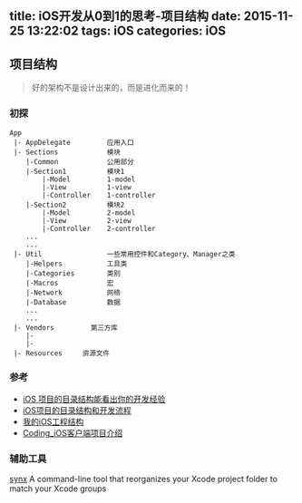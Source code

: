 title: iOS开发从0到1的思考-项目结构
date: 2015-11-25 13:22:02
tags: iOS
categories: iOS
---

## 项目结构
>好的架构不是设计出来的，而是进化而来的！

<!--more-->

### 初探
  	App
  	 |- AppDelegate  		应用入口
  	 |- Sections     		模块
  	 	|-Common			公用部分
  	 	|-Section1			模块1
  	 		|-Model			1-model
  	 		|-View			1-view
  	 		|-Controller	1-controller
  	 	|-Section2			模块2
  	 		|-Model			2-model
  	 		|-View			2-view
  	 		|-Controller 	2-controller
  	 	...
  	 	...     
  	 |- Util				一些常用控件和Category、Manager之类
  	 	|-Helpers 			工具类
  	 	|-Categories		类别
  	 	|-Macros			宏
  	 	|-Network			网络
  	 	|-Database			数据
  	 	...
  	 	...
  	 |- Vendors			第三方库
  	 	|-
  	 	|-
  	 |- Resources     资源文件
  	 
  	 

### 参考
* [iOS 项目的目录结构能看出你的开发经验](http://www.jianshu.com/p/77a948bcbc38)
* [iOS项目的目录结构和开发流程](http://limboy.me/ios/2013/09/23/build-ios-application.html)
* [我的iOS工程结构](http://ryantang.me/blog/2014/08/03/ios-prj-structure/)
* [Coding_iOS客户端项目介绍](https://coding.net/u/coding/p/Coding-iOS/git)




### 辅助工具
[synx](https://github.com/venmo/synx)
A command-line tool that reorganizes your Xcode project folder to match your Xcode groups 


